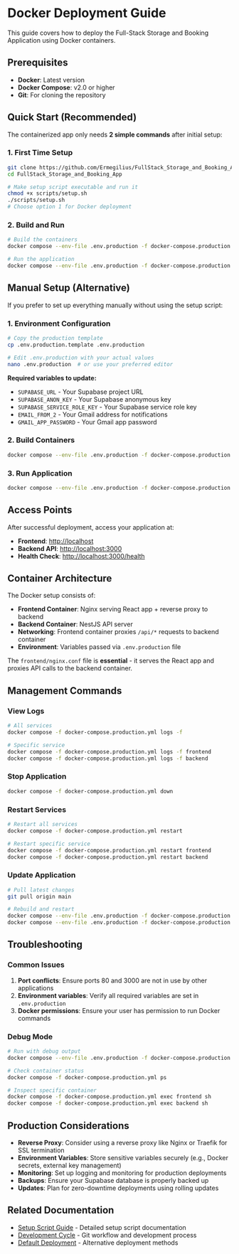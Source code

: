# Docker Deployment Guide

This guide covers how to deploy the Full-Stack Storage and Booking Application using Docker containers.

## Prerequisites

- **Docker**: Latest version
- **Docker Compose**: v2.0 or higher
- **Git**: For cloning the repository

## Quick Start (Recommended)

The containerized app only needs **2 simple commands** after initial setup:

### 1. First Time Setup

```bash
git clone https://github.com/Ermegilius/FullStack_Storage_and_Booking_App.git
cd FullStack_Storage_and_Booking_App

# Make setup script executable and run it
chmod +x scripts/setup.sh
./scripts/setup.sh
# Choose option 1 for Docker deployment
```

### 2. Build and Run

```bash
# Build the containers
docker compose --env-file .env.production -f docker-compose.production.yml build

# Run the application  
docker compose --env-file .env.production -f docker-compose.production.yml up -d
```

## Manual Setup (Alternative)

If you prefer to set up everything manually without using the setup script:

### 1. Environment Configuration

```bash
# Copy the production template
cp .env.production.template .env.production

# Edit .env.production with your actual values
nano .env.production  # or use your preferred editor
```

**Required variables to update:**

- `SUPABASE_URL` - Your Supabase project URL
- `SUPABASE_ANON_KEY` - Your Supabase anonymous key
- `SUPABASE_SERVICE_ROLE_KEY` - Your Supabase service role key
- `EMAIL_FROM_2` - Your Gmail address for notifications
- `GMAIL_APP_PASSWORD` - Your Gmail app password

### 2. Build Containers

```bash
docker compose --env-file .env.production -f docker-compose.production.yml build
```

### 3. Run Application

```bash
docker compose --env-file .env.production -f docker-compose.production.yml up -d
```

## Access Points

After successful deployment, access your application at:

- **Frontend**: <http://localhost>
- **Backend API**: <http://localhost:3000>  
- **Health Check**: <http://localhost:3000/health>

## Container Architecture

The Docker setup consists of:

- **Frontend Container**: Nginx serving React app + reverse proxy to backend
- **Backend Container**: NestJS API server
- **Networking**: Frontend container proxies `/api/*` requests to backend container
- **Environment**: Variables passed via `.env.production` file

The `frontend/nginx.conf` file is **essential** - it serves the React app and proxies API calls to the backend container.

## Management Commands

### View Logs

```bash
# All services
docker compose -f docker-compose.production.yml logs -f

# Specific service
docker compose -f docker-compose.production.yml logs -f frontend
docker compose -f docker-compose.production.yml logs -f backend
```

### Stop Application

```bash
docker compose -f docker-compose.production.yml down
```

### Restart Services

```bash
# Restart all services
docker compose -f docker-compose.production.yml restart

# Restart specific service
docker compose -f docker-compose.production.yml restart frontend
docker compose -f docker-compose.production.yml restart backend
```

### Update Application

```bash
# Pull latest changes
git pull origin main

# Rebuild and restart
docker compose --env-file .env.production -f docker-compose.production.yml build
docker compose --env-file .env.production -f docker-compose.production.yml up -d
```

## Troubleshooting

### Common Issues

1. **Port conflicts**: Ensure ports 80 and 3000 are not in use by other applications
2. **Environment variables**: Verify all required variables are set in `.env.production`
3. **Docker permissions**: Ensure your user has permission to run Docker commands

### Debug Mode

```bash
# Run with debug output
docker compose --env-file .env.production -f docker-compose.production.yml up

# Check container status
docker compose -f docker-compose.production.yml ps

# Inspect specific container
docker compose -f docker-compose.production.yml exec frontend sh
docker compose -f docker-compose.production.yml exec backend sh
```

## Production Considerations

- **Reverse Proxy**: Consider using a reverse proxy like Nginx or Traefik for SSL termination
- **Environment Variables**: Store sensitive variables securely (e.g., Docker secrets, external key management)
- **Monitoring**: Set up logging and monitoring for production deployments
- **Backups**: Ensure your Supabase database is properly backed up
- **Updates**: Plan for zero-downtime deployments using rolling updates

## Related Documentation

- [Setup Script Guide](scripts/setup.md) - Detailed setup script documentation
- [Development Cycle](development-cycle.md) - Git workflow and development process
- [Default Deployment](default-deployment.md) - Alternative deployment methods

